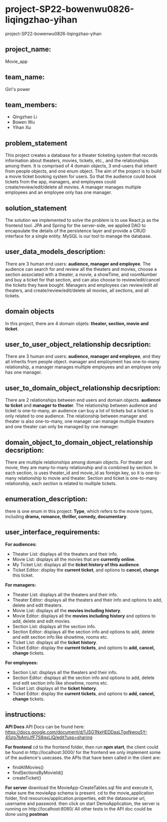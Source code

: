 # project-SP22-bowenwu0826-liqingzhao-yihan
project-SP22-bowenwu0826-liqingzhao-yihan


## project_name: 
Movie_app

## team_name:
Girl's power

## team_members:
- Qingzhao Li
- Bowen Wu
- Yihan Xu

## problem_statement
This project creates a database for a theater ticketing system that records information about theaters, movies, tickets, etc., and the relationships among them. It is comprised of 4 domain objects, 3 end-users that inherit from people objects, and one enum object.
The aim of the project is to build a movie ticket booking system for users. So that the audience could book tickets from the app, managers, and employees could create/review/edit/delete all movies. A manager manages multiple employees and an employee only has one manager.

## solution_statement
The solution we implemented to solve the problem is to use React.js as the frontend tool.
JPA and Spring for the server-side, we applied DAO to encapsulate the details of the persistence layer and provide a CRUD interface for a single entity.
MySQL is our tool to manage the database.

## user_data_models_description:
There are 3 human end users: **audience, manager and employee**.
The audience can search for and review all the theaters and movies, choose a section associated with a theater, a movie, a showTime, and roomNumber and buy a ticket for that section, and can also choose to review/edit/cancel the tickets they have bought.
Managers and employees can review/edit all theaters, and create/review/edit/delete all movies, all sections, and all tickets.

## domain objects
In this project, there are 4 domain objets: **theater, section, movie and ticket**. 

## user_to_user_object_relationship decsription:
There are 3 human end users: **audience, manager and employee**, and they all inherits from people object. manager and employment has one-to-many relationship, a manager manages multiple employees and an employee only has one manager.

## user_to_domain_object_relationship decsription:
There are 2 relationships between end users and domain objects. **audience to ticket** and **manager to theater**. The relationship between audience and ticket is one-to-many, an audience can buy a lot of tickets but a ticket is only related to one audience. The relationship between manager and theater is also one-to-many, one manager can manage multiple theaters and one theater can only be managed by one manager.

## domain_object_to_domain_object_relationship decsription:
There are multiple relationships among domain objects. For theater and movie, they are many-to-many relationship and is combined by section. In each section, is uses theater_id and movie_id as foreign key, so it is one-to-many relationship to movie and theater. Section and ticket is one-to-many relationship, each section is related to multiple tickets.

## enumeration_description:
there is one enum in this project: **Type**, which refers to the movie types, including **drama, romance, thriller, comedy, documentary**.

## user_interface_requirements:
**For audiences:**
- Theater List: displays all the theaters and their info.
- Movie List: displays all the movies that are **currently online**.
- My Ticket List: displays all the **ticket history of this audience**.
- Ticket Editor: display the **current ticket**, and options to **cancel, change** this ticket.

**For managers:**
- Theater List: displays all the theaters and their info.
- Theater Editor: displays all the theaters and their info and options to add, delete and edit theaters.
- Movie List: displays all the **movies including history**.
- Movie Editor: displays all the **movies including history** and options to add, delete and edit movies.
- Section List: displays all the section info.
- Section Editor: displays all the section info and options to add, delete and edit section info like showtime, rooms etc.
- Ticket List: displays all the **ticket history**.
- Ticket Editor: display the **current tickets**, and options to **add, cancel, change** tickets.

**For employees:**
- Section List: displays all the theaters and their info.
- Section Editor: displays all the section info and options to add, delete and edit section info like showtime, rooms etc.
- Ticket List: displays all the **ticket history**.
- Ticket Editor: display the **current tickets**, and options to **add, cancel, change** tickets.

## instructions:

**API Docs**
API Docs can be found here: https://docs.google.com/document/d/1JSG1NxHEDDasLTgxNwou5Y-4Szg7bAmiJfF7S8qxLiQ/edit?usp=sharing

**For frontend**
cd to the frontend folder, then run **npm start**, the client could be found in http://localhost:3000/
for the frontend we only implement some of the audience's usecases. the APIs that have been called in the client are:
- findAllMovies()
- findSectionsByMovieId()
- createTicket()

**For server**
download the MovieApp-CreateTables.sql file and execute it, make sure the movieApp schema is present.
cd to the movie_application folder, find resources/application.properties, edit the datasourse url, username and password.
then click on start DemoApplication, the server is running on http://localhost:8080/
All other tests in the API doc could be done using **postman**
